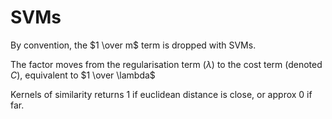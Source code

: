 # SVMs

By convention, the $1 \over m$ term is dropped with SVMs.

The factor moves from the regularisation term ($\lambda$) to the cost term (denoted $C$), equivalent to $1 \over \lambda$

Kernels of similarity returns 1 if euclidean distance is close, or approx 0 if far.
